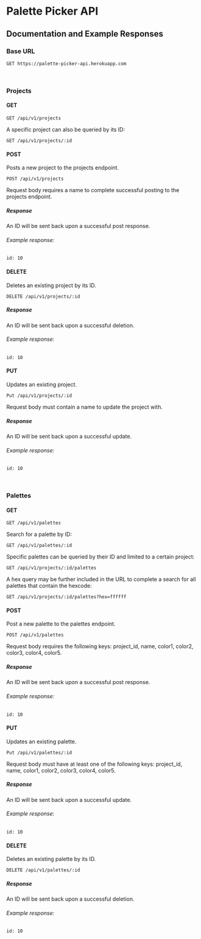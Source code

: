 # Palette Picker API
## Documentation and Example Responses

### Base URL
```
GET https://palette-picker-api.herokuapp.com
```

<br/>

### Projects
#### GET
```
GET /api/v1/projects
```
A specific project can also be queried by its ID:
```
GET /api/v1/projects/:id
```
#### POST
Posts a new project to the projects endpoint.
```
POST /api/v1/projects
```
Request body requires a name to complete successful posting to the projects endpoint.
##### Response
An ID will be sent back upon a successful post response.
<br/>
###### Example response:
```
id: 10
```
#### DELETE
Deletes an existing project by its ID.
```
DELETE /api/v1/projects/:id
```
##### Response
An ID will be sent back upon a successful deletion.
<br/>
###### Example response:
```
id: 10
```
#### PUT
Updates an existing project.
```
Put /api/v1/projects/:id
```
Request body must contain a name to update the project with.
##### Response
An ID will be sent back upon a successful update.
<br/>
###### Example response:
```
id: 10
```

<br/>

### Palettes
#### GET
```
GET /api/v1/palettes
```
Search for a palette by ID:
```
GET /api/v1/palettes/:id
```
Specific palettes can be queried by their ID and limited to a certain project:
```
GET /api/v1/projects/:id/palettes
```
A hex query may be further included in the URL to complete a search for all palettes that contain the hexcode:
```
GET /api/v1/projects/:id/palettes?hex=ffffff
```
#### POST
Post a new palette to the palettes endpoint.
```
POST /api/v1/palettes
```
Request body requires the following keys: project_id, name, color1, color2, color3, color4, color5.
##### Response
An ID will be sent back upon a successful post response.
<br/>
###### Example response:
```
id: 10
```
#### PUT
Updates an existing palette.
```
Put /api/v1/palettes/:id
```
Request body must have at least one of the following keys: project_id, name, color1, color2, color3, color4, color5.
##### Response
An ID will be sent back upon a successful update.
<br/>
###### Example response:
```
id: 10
```
#### DELETE
Deletes an existing palette by its ID.
```
DELETE /api/v1/palettes/:id
```
##### Response
An ID will be sent back upon a successful deletion.
<br/>
###### Example response:
```
id: 10
```
